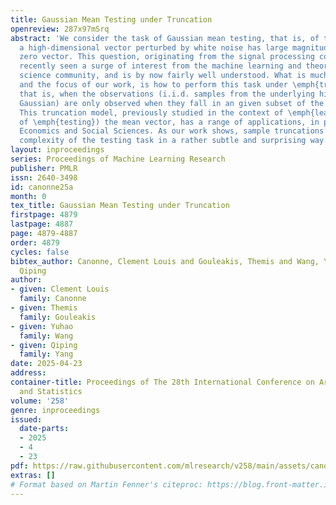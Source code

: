 ```yaml
---
title: Gaussian Mean Testing under Truncation
openreview: 287x97mSrq
abstract: 'We consider the task of Gaussian mean testing, that is, of testing whether
  a high-dimensional vector perturbed by white noise has large magnitude, or is the
  zero vector. This question, originating from the signal processing community, has
  recently seen a surge of interest from the machine learning and theoretical computer
  science community, and is by now fairly well understood. What is much less understood,
  and the focus of our work, is how to perform this task under \emph{truncation}:
  that is, when the observations (i.i.d. samples from the underlying high-dimensional
  Gaussian) are only observed when they fall in an given subset of the domain $\mathbb{R}^d$.
  This truncation model, previously studied in the context of \emph{learning} (instead
  of \emph{testing}) the mean vector, has a range of applications, in particular in
  Economics and Social Sciences. As our work shows, sample truncations affect the
  complexity of the testing task in a rather subtle and surprising way.'
layout: inproceedings
series: Proceedings of Machine Learning Research
publisher: PMLR
issn: 2640-3498
id: canonne25a
month: 0
tex_title: Gaussian Mean Testing under Truncation
firstpage: 4879
lastpage: 4887
page: 4879-4887
order: 4879
cycles: false
bibtex_author: Canonne, Clement Louis and Gouleakis, Themis and Wang, Yuhao and Yang,
  Qiping
author:
- given: Clement Louis
  family: Canonne
- given: Themis
  family: Gouleakis
- given: Yuhao
  family: Wang
- given: Qiping
  family: Yang
date: 2025-04-23
address:
container-title: Proceedings of The 28th International Conference on Artificial Intelligence
  and Statistics
volume: '258'
genre: inproceedings
issued:
  date-parts:
  - 2025
  - 4
  - 23
pdf: https://raw.githubusercontent.com/mlresearch/v258/main/assets/canonne25a/canonne25a.pdf
extras: []
# Format based on Martin Fenner's citeproc: https://blog.front-matter.io/posts/citeproc-yaml-for-bibliographies/
---
```

